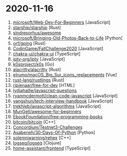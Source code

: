 # 2020-11-16

1. [microsoft/Web-Dev-For-Beginners](https://github.com/microsoft/Web-Dev-For-Beginners "24 Lessons, 12 Weeks, Get Started as a Web Developer") [JavaScript]
2. [starship/starship](https://github.com/starship/starship "☄🌌️ The minimal, blazing-fast, and infinitely customizable prompt for any shell!") [Rust]
3. [sindresorhus/awesome](https://github.com/sindresorhus/awesome "😎 Awesome lists about all kinds of interesting topics") 
4. [microsoft/Bringing-Old-Photos-Back-to-Life](https://github.com/microsoft/Bringing-Old-Photos-Back-to-Life "Bringing Old Photo Back to Life (CVPR 2020 oral)") [Python]
5. [orf/gping](https://github.com/orf/gping "Ping, but with a graph") [Rust]
6. [CodinGame/FallChallenge2020](https://github.com/CodinGame/FallChallenge2020 "Source code for CodinGame's Fall Challenge 2020 event.") [JavaScript]
7. [chakra-ui/chakra-ui](https://github.com/chakra-ui/chakra-ui "⚡️ Simple, Modular & Accessible UI Components for your React Applications") [TypeScript]
8. [iptv-org/iptv](https://github.com/iptv-org/iptv "Collection of 5000+ publicly available IPTV channels from all over the world") [JavaScript]
9. [k0sproject/k0s](https://github.com/k0sproject/k0s "k0s - Zero Friction Kubernetes") [Go]
10. [alacritty/alacritty](https://github.com/alacritty/alacritty "A cross-platform, GPU-accelerated terminal emulator") [Rust]
11. [elrumo/macOS_Big_Sur_icons_replacements](https://github.com/elrumo/macOS_Big_Sur_icons_replacements "Replacement icons for popular apps in the style of macOS Big Sur") [Vue]
12. [rust-lang/rustlings](https://github.com/rust-lang/rustlings "🦀 Small exercises to get you used to reading and writing Rust code!") [Rust]
13. [ripienaar/free-for-dev](https://github.com/ripienaar/free-for-dev "A list of SaaS, PaaS and IaaS offerings that have free tiers of interest to devops and infradev") [HTML]
14. [lydiahallie/javascript-questions](https://github.com/lydiahallie/javascript-questions "A long list of (advanced) JavaScript questions, and their explanations ✨") 
15. [ryanmcdermott/clean-code-javascript](https://github.com/ryanmcdermott/clean-code-javascript "🛁 Clean Code concepts adapted for JavaScript") [JavaScript]
16. [yangshun/tech-interview-handbook](https://github.com/yangshun/tech-interview-handbook "💯 Materials to help you rock your next coding interview") [JavaScript]
17. [trekhleb/javascript-algorithms](https://github.com/trekhleb/javascript-algorithms "📝 Algorithms and data structures implemented in JavaScript with explanations and links to further readings") [JavaScript]
18. [MunGell/awesome-for-beginners](https://github.com/MunGell/awesome-for-beginners "A list of awesome beginners-friendly projects.") 
19. [EbookFoundation/free-programming-books](https://github.com/EbookFoundation/free-programming-books "📚 Freely available programming books") 
20. [bitcoin/bitcoin](https://github.com/bitcoin/bitcoin "Bitcoin Core integration/staging tree") [C++]
21. [Concordium/Testnet3-Challenges](https://github.com/Concordium/Testnet3-Challenges "This repo is dedicated to Concordium Incentivized Testnet3.") 
22. [Asabeneh/30-Days-Of-Python](https://github.com/Asabeneh/30-Days-Of-Python "30 days of Python programming challenge is a step by step guide to learn Python programming language in 30 days.") [Python]
23. [solemnwarning/rehex](https://github.com/solemnwarning/rehex "Reverse Engineers' Hex Editor") [C++]
24. [logseq/logseq](https://github.com/logseq/logseq "A privacy-first, open-source platform for knowledge sharing and management.") [Clojure]
25. [home-assistant/frontend](https://github.com/home-assistant/frontend "🍭 Frontend for Home Assistant") [TypeScript]
